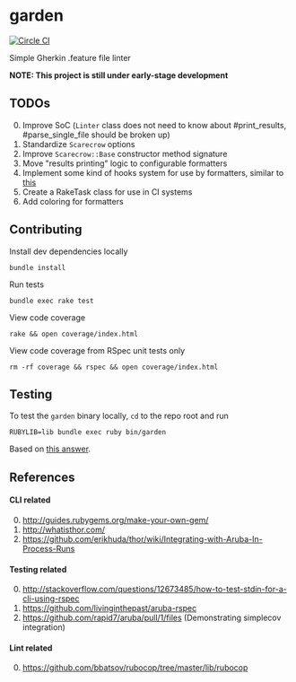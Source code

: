 garden
===

[![Circle CI](https://circleci.com/gh/smoll/garden.svg?style=svg)](https://circleci.com/gh/smoll/garden)

Simple Gherkin .feature file linter

**NOTE: This project is still under early-stage development**

## TODOs

0. Improve SoC (`Linter` class does not need to know about #print_results, #parse_single_file should be broken up)
0. Standardize `Scarecrow` options
0. Improve `Scarecrow::Base` constructor method signature
0. Move "results printing" logic to configurable formatters
0. Implement some kind of hooks system for use by formatters, similar to [this](https://github.com/bbatsov/rubocop/blob/master/lib/rubocop/formatter/base_formatter.rb#L30-L41)
0. Create a RakeTask class for use in CI systems
0. Add coloring for formatters

## Contributing

Install dev dependencies locally
```
bundle install
```

Run tests
```
bundle exec rake test
```

View code coverage
```
rake && open coverage/index.html
```

View code coverage from RSpec unit tests only
```
rm -rf coverage && rspec && open coverage/index.html
```

## Testing

To test the `garden` binary locally, `cd` to the repo root and run
```
RUBYLIB=lib bundle exec ruby bin/garden
```
Based on [this answer](http://stackoverflow.com/a/23367196/3456726).

## References

#### CLI related

0. http://guides.rubygems.org/make-your-own-gem/
0. http://whatisthor.com/
0. https://github.com/erikhuda/thor/wiki/Integrating-with-Aruba-In-Process-Runs

#### Testing related
0. http://stackoverflow.com/questions/12673485/how-to-test-stdin-for-a-cli-using-rspec
0. https://github.com/livinginthepast/aruba-rspec
0. https://github.com/rapid7/aruba/pull/1/files (Demonstrating simplecov integration)

#### Lint related

0. https://github.com/bbatsov/rubocop/tree/master/lib/rubocop
